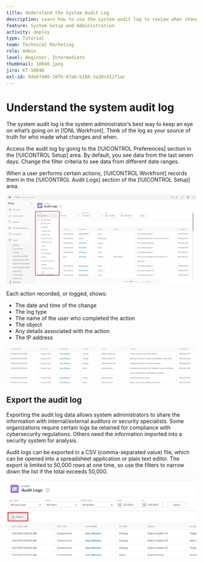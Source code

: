 ```yaml
---
title: Understand the System Audit Log
description: Learn how to use the system audit log to review when changes were made and when to items.
feature: System Setup and Administration
activity: deploy
type: Tutorial
team: Technical Marketing
role: Admin
level: Beginner, Intermediate
thumbnail: 10040.jpeg
jira: KT-10040
exl-id: 9de6fd40-10fb-47a6-b186-3a38c411f1ac
---
```

# Understand the system audit log

The system audit log is the system administrator’s best way to keep an eye on what’s going on in [!DNL Workfront]. Think of the log as your source of truth for who made what changes and when.

Access the audit log by going to the [!UICONTROL Preferences] section in the [!UICONTROL Setup] area. By default, you see data from the last seven days. Change the filter criteria to see data from different date ranges. 

When a user performs certain actions, [!UICONTROL Workfront] records them in the [!UICONTROL Audit Logs] section of the [!UICONTROL Setup] area.

![[!UICONTROL Log Type] drop-down menu on the [!UICONTROL Audit Logs] page in [!UICONTROL Setup]](assets/admin-fund-audit-log-1.png)

Each action recorded, or logged, shows:

* The date and time of the change
* The log type
* The name of the user who completed the action
* The object
* Any details associated with the action 
* The IP address

![[!UICONTROL Audit Log] list](assets/admin-fund-audit-log-2.JPG)

## Export the audit log

Exporting the audit log data allows system administrators to share the information with internal/external auditors or security specialists. Some organizations require certain logs be retained for compliance with cybersecurity regulations. Others need the information imported into a security system for analysis.

Audit logs can be exported in a CSV (comma-separated value) file, which can be opened into a spreadsheet application or plain text editor. The export is limited to 50,000 rows at one time, so use the filters to narrow down the list if the total exceeds 50,000.

![[!UICONTROL Export] button on [!UICONTROL Audit Logs] page](assets/admin-fund-audit-log-3.png)

<!---
learn more URLs
Audit logs
Managing audit logs
--->
